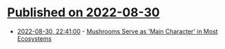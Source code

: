 # [Published on 2022-08-30](index.md)

* [2022-08-30, 22:41:00](https://soylentnews.org/article.pl?sid=22/08/30/1222252&from=rss) - [Mushrooms Serve as 'Main Character' in Most Ecosystems](https://soylentnews.org/article.pl?sid=22/08/30/1222252&from=rss)
